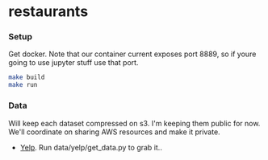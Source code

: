 # restaurants

### Setup
Get docker. Note that our container current exposes port 8889, so if youre going to use jupyter stuff use that port.

```bash
make build
make run
```

### Data
Will keep each dataset compressed on s3. I'm keeping them public for now. We'll coordinate on sharing AWS resources and make it private.
* [Yelp](https://s3-us-west-1.amazonaws.com/restaurant-review-data/yelp/yelp_dataset.tar). Run data/yelp/get_data.py to grab it..

